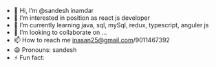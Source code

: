 - 👋 Hi, I’m @sandesh inamdar
- 👀 I’m interested in position as react js developer 
- 🌱 I’m currently learning java, sql, mySql, redux, typescript, anguler js
- 💞️ I’m looking to collaborate on ...
- 📫 How to reach me inasan25@gmail.com/9011467392
- 😄 Pronouns: sandesh
- ⚡ Fun fact: 

<!---
IS-84/IS-84 is a ✨ special ✨ repository because its `README.md` (this file) appears on your GitHub profile.
You can click the Preview link to take a look at your changes.
--->
